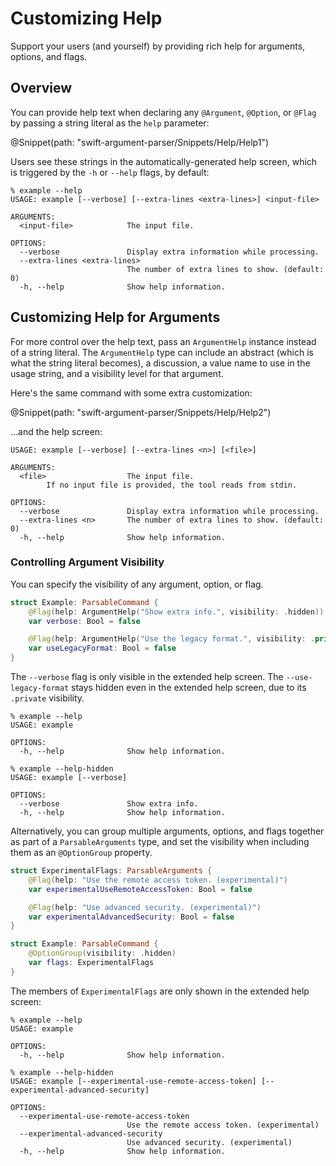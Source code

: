 # Customizing Help

Support your users (and yourself) by providing rich help for arguments, options, and flags.

## Overview

You can provide help text when declaring any `@Argument`, `@Option`, or `@Flag` by passing a string literal as the `help` parameter:

@Snippet(path: "swift-argument-parser/Snippets/Help/Help1")

Users see these strings in the automatically-generated help screen, which is triggered by the `-h` or `--help` flags, by default:

```
% example --help
USAGE: example [--verbose] [--extra-lines <extra-lines>] <input-file>

ARGUMENTS:
  <input-file>            The input file.

OPTIONS:
  --verbose               Display extra information while processing.
  --extra-lines <extra-lines>
                          The number of extra lines to show. (default: 0)
  -h, --help              Show help information.
```

## Customizing Help for Arguments

For more control over the help text, pass an ``ArgumentHelp`` instance instead of a string literal. The `ArgumentHelp` type can include an abstract (which is what the string literal becomes), a discussion, a value name to use in the usage string, and a visibility level for that argument.

Here's the same command with some extra customization:

@Snippet(path: "swift-argument-parser/Snippets/Help/Help2")

...and the help screen:

```
USAGE: example [--verbose] [--extra-lines <n>] [<file>]

ARGUMENTS:
  <file>                  The input file.
        If no input file is provided, the tool reads from stdin.

OPTIONS:
  --verbose               Display extra information while processing.
  --extra-lines <n>       The number of extra lines to show. (default: 0)
  -h, --help              Show help information.
```

### Controlling Argument Visibility

You can specify the visibility of any argument, option, or flag.

```swift
struct Example: ParsableCommand {
    @Flag(help: ArgumentHelp("Show extra info.", visibility: .hidden))
    var verbose: Bool = false

    @Flag(help: ArgumentHelp("Use the legacy format.", visibility: .private))
    var useLegacyFormat: Bool = false
}
```

The `--verbose` flag is only visible in the extended help screen. The `--use-legacy-format` stays hidden even in the extended help screen, due to its `.private` visibility. 

```
% example --help
USAGE: example

OPTIONS:
  -h, --help              Show help information.

% example --help-hidden
USAGE: example [--verbose]

OPTIONS:
  --verbose               Show extra info.
  -h, --help              Show help information.
```

Alternatively, you can group multiple arguments, options, and flags together as part of a ``ParsableArguments`` type, and set the visibility when including them as an `@OptionGroup` property.

```swift
struct ExperimentalFlags: ParsableArguments {
    @Flag(help: "Use the remote access token. (experimental)")
    var experimentalUseRemoteAccessToken: Bool = false

    @Flag(help: "Use advanced security. (experimental)")
    var experimentalAdvancedSecurity: Bool = false
}

struct Example: ParsableCommand {
    @OptionGroup(visibility: .hidden)
    var flags: ExperimentalFlags
}
```

The members of `ExperimentalFlags` are only shown in the extended help screen:

```
% example --help
USAGE: example

OPTIONS:
  -h, --help              Show help information.

% example --help-hidden
USAGE: example [--experimental-use-remote-access-token] [--experimental-advanced-security]

OPTIONS:
  --experimental-use-remote-access-token
                          Use the remote access token. (experimental)
  --experimental-advanced-security
                          Use advanced security. (experimental)
  -h, --help              Show help information.
```
